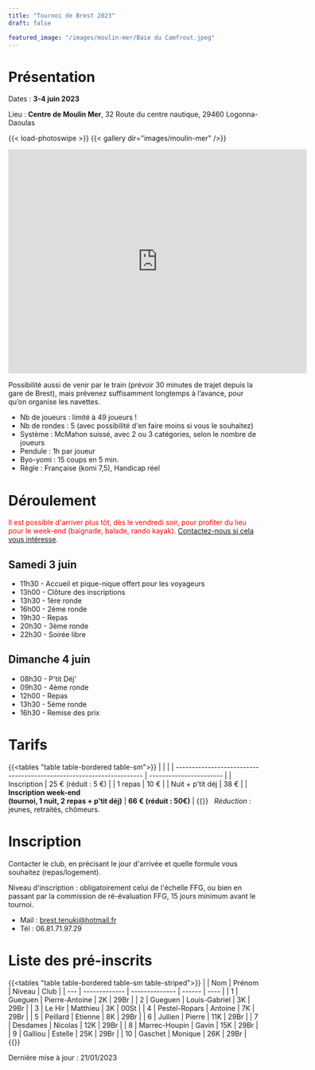 ```yaml
---
title: "Tournoi de Brest 2023"
draft: false

featured_image: "/images/moulin-mer/Baie du Camfrout.jpeg"
---
```


# Présentation

Dates : **3-4 juin 2023**

Lieu : **Centre de Moulin Mer**, 32 Route du centre nautique, 29460 Logonna-Daoulas

{{< load-photoswipe >}}
{{< gallery dir="images/moulin-mer" />}}

<iframe src="https://www.google.com/maps/embed/v1/place?key=AIzaSyAVerLPfkUDJqSTjO6bsSsbblzfXLwY9pw&q=Centre+Nautique+de+Moulin+Mer&zoom=10" width="600" height="450" frameborder="0" style="border:0"></iframe>

<!-- Détail sur itinéraire -->

Possibilité aussi de venir par le train (prévoir 30 minutes de trajet depuis la gare de Brest), mais prévenez suffisamment longtemps à l’avance, pour qu’on organise les navettes.

- Nb de joueurs : limité à 49 joueurs !
- Nb de rondes : 5 (avec possibilité d'en faire moins si vous le souhaitez)
- Système : McMahon suissé, avec 2 ou 3 catégories, selon le nombre de joueurs
- Pendule : 1h par joueur
- Byo-yomi : 15 coups en 5 min.
- Règle : Française (komi 7,5), Handicap réel

<!-- Lots, par catégorie (fonction du nombre du participants) : 1ers lots en invitations à des tournois, et pour tous les participants : un lot à clé ! -->

# Déroulement

<span style="color:red">Il est possible d'arriver plus tôt, dès le vendredi soir, pour profiter du lieu pour le week-end (baignade, balade, rando kayak). [Contactez-nous si cela vous intéresse](mailto:brest.tenuki@hotmail.fr). </span>

## Samedi 3 juin

- 11h30 - Accueil et pique-nique offert pour les voyageurs
- 13h00 - Clôture des inscriptions
- 13h30 - 1ère ronde
- 16h00 - 2ème ronde
- 19h30 - Repas
- 20h30 - 3ème ronde
- 22h30 - Soirée libre

## Dimanche 4 juin

- 08h30 - P'tit Déj'
- 09h30 - 4ème ronde
- 12h00 - Repas
- 13h30 - 5ème ronde
- 16h30 - Remise des prix

# Tarifs

{{<tables "table table-bordered table-sm">}}
|                                                                      |                         |
| -------------------------------------------------------------------- | ----------------------- |
| Inscription                                                          | 25 € (réduit : 5 €)     |
| 1 repas                                                              | 10 €                    |
| Nuit + p'tit déj                                                     | 38 €                    |
| **Inscription week-end <br> (tournoi, 1 nuit, 2 repas + p’tit déj)** | **66 € (réduit : 50€)** |
{{</tables>}}
 
*Réduction* : jeunes, retraités, chômeurs. 


# Inscription

Contacter le club, en précisant le jour d'arrivée et quelle formule vous souhaitez (repas/logement).

Niveau d'inscription : obligatoirement celui de l'échelle FFG, ou bien en passant par la commission de ré-évaluation FFG, 15 jours minimum avant le tournoi.

- Mail : brest.tenuki@hotmail.fr
- Tél : 06.81.71.97.29

# Liste des pré-inscrits

{{<tables "table table-bordered table-sm table-striped">}}
|     | Nom           | Prénom         | Niveau | Club |
| --- | ------------- | -------------- | ------ | ---- |
| 1   | Gueguen       | Pierre-Antoine | 2K     | 29Br |
| 2   | Gueguen       | Louis-Gabriel  | 3K     | 29Br |
| 3   | Le Hir        | Matthieu       | 3K     | 00St |
| 4   | Pestel-Ropars | Antoine        | 7K     | 29Br |
| 5   | Peillard      | Etienne        | 8K     | 29Br |
| 6   | Jullien       | Pierre         | 11K    | 29Br |
| 7   | Desdames      | Nicolas        | 12K    | 29Br |
| 8   | Marrec-Houpin | Gavin          | 15K    | 29Br |
| 9   | Galliou       | Estelle        | 25K    | 29Br |
| 10  | Gaschet       | Monique        | 26K    | 29Br |
{{</tables>}}

Dernière mise à jour : 21/01/2023